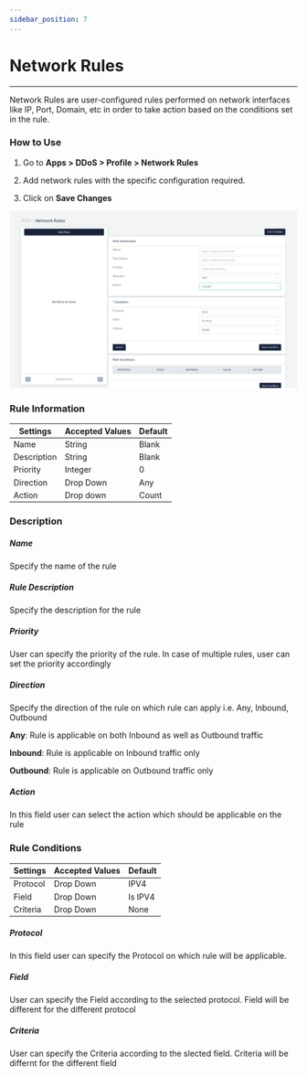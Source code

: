 ```yaml
---
sidebar_position: 7
---
```


# Network Rules

---

Network Rules are user-configured rules performed on network interfaces like IP, Port, Domain, etc in order to take action based on the conditions set in the rule.

### How to Use

1. Go to **Apps > DDoS > Profile > Network Rules**

2. Add network rules with the specific configuration required.

3. Click on **Save Changes**

![network_rukes](/img/ddos/v7/docs/network.png)

### Rule Information

| Settings    | Accepted Values  | Default |
|-------------|------------------|---------|
| Name        | String           | Blank   |
| Description | String           | Blank   |
| Priority    | Integer          | 0       |
| Direction   | Drop Down        | Any     |
| Action      | Drop down        | Count   |

### Description

##### **Name**

Specify the name of the rule

##### **Rule Description**

Specify the description for the rule

##### **Priority**

User can specify the priority of the rule. In case of multiple rules, user can set the priority accordingly

##### **Direction**

Specify the direction of the rule on which rule can apply i.e. Any, Inbound, Outbound

**Any**: Rule is applicable on both Inbound as well as Outbound traffic

**Inbound**: Rule is applicable on Inbound traffic only

**Outbound**: Rule is applicable on Outbound traffic only

##### **Action**

In this field user can select the action which should be applicable on the rule

### Rule Conditions

| Settings    | Accepted Values  | Default |
|-------------|------------------|---------|
| Protocol    | Drop Down        | IPV4    |
| Field       | Drop Down        | Is IPV4 |
| Criteria    | Drop Down        | None    |

##### **Protocol**

In this field user can specify the Protocol on which rule will be applicable.

##### **Field**

User can specify the Field according to the selected protocol. Field will be different for the different protocol

##### **Criteria**

User can specify the Criteria according to the slected field. Criteria will be differnt for the different field